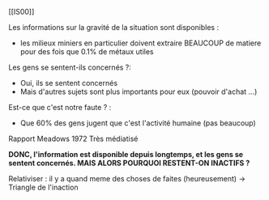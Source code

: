 [[IS00]]

Les informations sur la gravité de la situation sont disponibles :
- les milieux miniers en particulier doivent extraire BEAUCOUP de matiere pour des fois que 0.1% de métaux utiles

Les gens se sentent-ils concernés ?:
- Oui, ils se sentent concernés
- Mais d'autres sujets sont plus importants pour eux (pouvoir d'achat ...)

Est-ce que c'est notre faute ? :
- Que 60% des gens jugent que c'est l'activité humaine (pas beaucoup)

Rapport Meadows 1972
	Très médiatisé

**DONC, l'information est disponible depuis longtemps, et les gens se sentent concernés.
MAIS ALORS POURQUOI RESTENT-ON INACTIFS ?**

Relativiser : il y a quand meme des choses de faites (heureusement)
-> Triangle de l'inaction